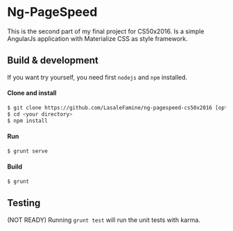 # Ng-PageSpeed

This is the second part of my final project for CS50x2016.
Is a simple AngularJs application with Materialize CSS as style framework.

## Build & development

If you want try yourself, you need first `nodejs` and `npm` installed.

#### Clone and install
```sh
$ git clone https://github.com/LasaleFamine/ng-pagespeed-cs50x2016 [optional name]
$ cd <your directory>
$ npm install
```

#### Run
```sh
$ grunt serve
```

#### Build
```sh
$ grunt
```

## Testing
(NOT READY)
Running `grunt test` will run the unit tests with karma.
